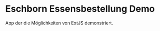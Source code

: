 Eschborn Essensbestellung Demo
==============================

App der die Möglichkeiten von ExtJS demonstriert.  

